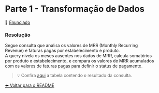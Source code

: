 # Parte 1 - Transformação de Dados

📄 [Enunciado](https://github.com/maaottoni/goomer-analytcs-engineer-test/blob/main/parte_1_transformacao_de_dados/enunciado/parte1_enunciado.md)


### Resolução
Segue consulta que analisa os valores de MRR (Monthly Recurring Revenue) e faturas pagas por estabelecimento e produto.  
A query nivela os meses ausentes nos dados de MRR, calcula somatórios por produto e estabelecimento, e compara os valores de MRR acumulados com os valores de faturas pagas para definir o status de pagamento.

> 💡 Confira [aqui](https://github.com/maaottoni/goomer-analytcs-engineer-test/blob/main/parte_1_transformacao_de_dados/resposta/payment_status.csv) a tabela contendo o resultado da consulta.  


[⬅️ Voltar para o README](https://github.com/maaottoni/goomer-analytcs-engineer-test/blob/main/README.md)
